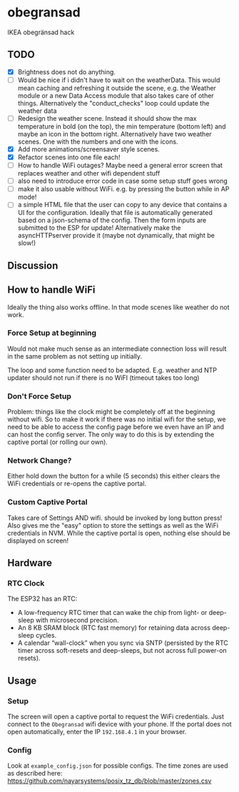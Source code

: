 # obegransad

IKEA obegränsad hack

## TODO

- [X] Brightness does not do anything.
- [ ] Would be nice if i didn't have to wait on the weatherData. This would mean caching and refreshing it outside the scene, e.g. the Weather module or a new Data Access module that also takes care of other things. Alternatively the "conduct_checks" loop could update the weather data
- [ ] Redesign the weather scene. Instead it should show the max temperature in bold (on the top), the min temperature (bottom left) and maybe an icon in the bottom right.
    Alternatively have two weather scenes. One with the numbers and one with the icons.
- [x] Add more animations/screensaver style scenes.
- [x] Refactor scenes into one file each!
- [ ] How to handle WiFi outages? Maybe need a general error screen that replaces weather and other wifi dependent stuff
- [ ] also need to introduce error code in case some setup stuff goes wrong
- [ ] make it also usable without WiFi. e.g. by pressing the button while in AP mode!
- [ ] a simple HTML file that the user can copy to any device that contains a UI for the configuration. Ideally that file is automatically generated based on a json-schema of the config. Then the form inputs are submitted to the ESP for update!
    Alternatively make the asyncHTTPserver provide it (maybe not dynamically, that might be slow!)

## Discussion

## How to handle WiFi

Ideally the thing also works offline. In that mode scenes like weather do not work.

### Force Setup at beginning

Would not make much sense as an intermediate connection loss will result in the same problem as not setting up initially.

The loop and some function need to be adapted.
E.g. weather and NTP updater should not run if there is no WiFI (timeout takes too long)

### Don't Force Setup

Problem: things like the clock might be completely off at the beginning without wifi.
So to make it work if there was no initial wifi for the setup, we need to be able to access the config page before we even have an IP and can host the config server. The only way to do this is by extending the captive portal (or rolling our own).

### Network Change?

Either hold down the button for a while (5 seconds) this either clears the WiFi credentials or re-opens the captive portal.

### Custom Captive Portal

Takes care of Settings AND wifi. should be invoked by long button press!
Also gives me the "easy" option to store the settings as well as the WiFi credentials in NVM.
While the captive portal is open, nothing else should be displayed on screen!

## Hardware

### RTC Clock

The ESP32 has an RTC:

- A low-frequency RTC timer that can wake the chip from light- or deep-sleep with microsecond precision.
- An 8 KB SRAM block (RTC fast memory) for retaining data across deep-sleep cycles.
- A calendar “wall-clock” when you sync via SNTP (persisted by the RTC timer across soft-resets and deep-sleeps, but not across full power-on resets).

## Usage

### Setup

The screen will open a captive portal to request the WiFi credentials.
Just connect to the `Obegransad` wifi device with your phone.
If the portal does not open automatically, enter the IP `192.168.4.1` in your browser.

### Config

Look at `example_config.json` for possible configs.
The time zones are used as described here: <https://github.com/nayarsystems/posix_tz_db/blob/master/zones.csv>
